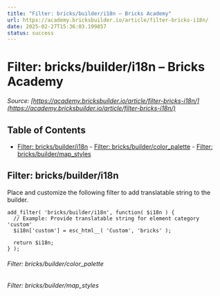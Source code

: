 ```yaml
---
title: "Filter: bricks/builder/i18n – Bricks Academy"
url: https://academy.bricksbuilder.io/article/filter-bricks-i18n/
date: 2025-02-27T15:36:03.199857
status: success
---
```


# Filter: bricks/builder/i18n – Bricks Academy

*Source: [https://academy.bricksbuilder.io/article/filter-bricks-i18n/](https://academy.bricksbuilder.io/article/filter-bricks-i18n/)*

## Table of Contents

- [Filter: bricks/builder/i18n](#filter-bricksbuilderi18n)
        - [Filter: bricks/builder/color_palette](#filter-bricksbuildercolorpalette)
        - [Filter: bricks/builder/map_styles](#filter-bricksbuildermapstyles)

## Filter: bricks/builder/i18n

Place and customize the following filter to add translatable string to the builder.

```
add_filter( 'bricks/builder/i18n', function( $i18n ) {
  // Example: Provide translatable string for element category 'custom'
  $i18n['custom'] = esc_html__( 'Custom', 'bricks' );

  return $i18n;
} );
```

###### Filter: bricks/builder/color_palette

###### Filter: bricks/builder/map_styles

